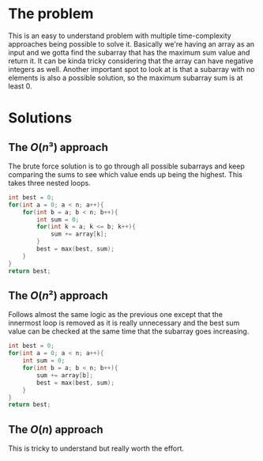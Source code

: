 # The problem

This is an easy to understand problem with multiple time-complexity approaches being possible to solve it. Basically we're having an array as an input and we gotta find the subarray that has the maximum sum value and return it. It can be kinda tricky considering that the array can have negative integers as well. Another important spot to look at is that a subarray with no elements is also a possible solution, so the maximum subarray sum is at least 0.

# Solutions

## The $O(n³)$ approach

The brute force solution is to go through all possible subarrays and keep comparing the sums to see which value ends up being the highest. This takes three nested loops.

```cpp
int best = 0;
for(int a = 0; a < n; a++){
	for(int b = a; b < n; b++){
		int sum = 0;
		for(int k = a; k <= b; k++){
			sum += array[k];
		}
		best = max(best, sum);
	}
}
return best;
```

## The $O(n²)$ approach

Follows almost the same logic as the previous one except that the innermost loop is removed as it is really unnecessary and the best sum value can be checked at the same time that the subarray goes increasing.

```cpp
int best = 0;
for(int a = 0; a < n; a++){
	int sum = 0;
	for(int b = a; b < n; b++){
		sum += array[b];
		best = max(best, sum);
	}
}
return best;
```

## The $O(n)$ approach

This is tricky to understand but really worth the effort.